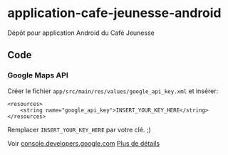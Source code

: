 # application-cafe-jeunesse-android
Dépôt pour application Android du Café Jeunesse

## Code

### Google Maps API

Créer le fichier `app/src/main/res/values/google_api_key.xml` et insérer:

    <resources>
        <string name="google_api_key">INSERT_YOUR_KEY_HERE</string>
    </resources>

Remplacer `INSERT_YOUR_KEY_HERE` par votre clé. ;)

Voir [console.developers.google.com](https://console.developers.google.com/)
[Plus de détails](https://developers.google.com/maps/documentation/android/start#get_an_android_certificate_and_the_google_maps_api_key)

